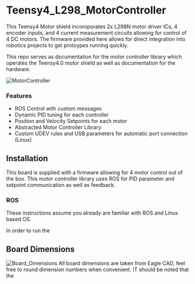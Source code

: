 # Teensy4_L298_MotorController
This Teensy4 Motor shield incoroporates 2x L298N motor driver ICs, 4 encoder inputs, and 4 current measurement circuits allowing for control of 4 DC motors. The firmware provided here allows for direct integration into robotics projects to get protoypes running quickly.

This repo serves as documentation for the motor controller library which operates the Teensy4.0 motor shield as well as documentation for the hardware.

![MotorController](https://user-images.githubusercontent.com/26233185/141203471-50df6b40-a233-4334-bb6f-87546810c80e.jpg)

### Features
- ROS Control with custom messages
- Dynamic PID tuning for each controller 
- Position and Velocity Setpoints for each motor
- Abstracted Motor Controller Library
- Custom UDEV rules and USB parameters for automatic port connection (Linux)



## Installation



This board is supplied with a firmware allowing for 4 motor control out of the box. This motor controller library uses ROS for PID parameter and setpoint communication as well as feedback. 

### ROS
These instructions assume you already are familiar with ROS and Linux based OS. 

In order to run the 

## Board Dimensions
![Board_Dimensions](https://user-images.githubusercontent.com/26233185/141202799-c8fdb869-865a-4dba-a2c7-790d3b03d4e7.JPG)
All board dimensions are taken from Eagle CAD, feel free to round dimension numbers when convenient. IT should be noted that the 
